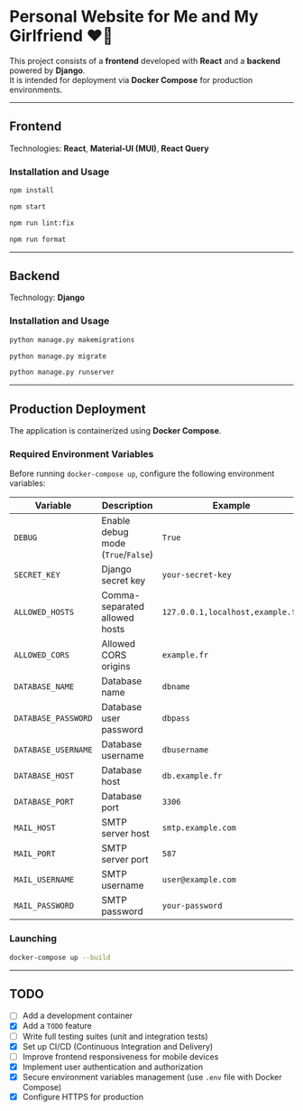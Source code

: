# Personal Website for Me and My Girlfriend ❤️🌸

This project consists of a **frontend** developed with **React** and a **backend** powered by **Django**.  
It is intended for deployment via **Docker Compose** for production environments.

---

## Frontend

Technologies: **React**, **Material-UI (MUI)**, **React Query**

### Installation and Usage

```bash
npm install

npm start

npm run lint:fix

npm run format
```

---

## Backend

Technology: **Django**

### Installation and Usage

```bash
python manage.py makemigrations

python manage.py migrate

python manage.py runserver
```

---

## Production Deployment

The application is containerized using **Docker Compose**.

### Required Environment Variables

Before running `docker-compose up`, configure the following environment variables:

| Variable            | Description                           | Example                   |
|---------------------|---------------------------------------|----------------------------|
| `DEBUG`             | Enable debug mode (`True`/`False`)    | `True`                     |
| `SECRET_KEY`        | Django secret key                     | `your-secret-key`          |
| `ALLOWED_HOSTS`     | Comma-separated allowed hosts         | `127.0.0.1,localhost,example.fr` |
| `ALLOWED_CORS`      | Allowed CORS origins                  | `example.fr`               |
| `DATABASE_NAME`     | Database name                         | `dbname`                   |
| `DATABASE_PASSWORD` | Database user password                | `dbpass`                   |
| `DATABASE_USERNAME` | Database username                     | `dbusername`               |
| `DATABASE_HOST`     | Database host                         | `db.example.fr`            |
| `DATABASE_PORT`     | Database port                         | `3306`                     |
| `MAIL_HOST`         | SMTP server host                      | `smtp.example.com`         |
| `MAIL_PORT`         | SMTP server port                      | `587`                      |
| `MAIL_USERNAME`     | SMTP username                         | `user@example.com`         |
| `MAIL_PASSWORD`     | SMTP password                         | `your-password`            |

### Launching

```bash
docker-compose up --build
```

---

## TODO

- [ ] Add a development container
- [X] Add a `TODO` feature
- [ ] Write full testing suites (unit and integration tests)
- [X] Set up CI/CD (Continuous Integration and Delivery)
- [ ] Improve frontend responsiveness for mobile devices
- [X] Implement user authentication and authorization
- [X] Secure environment variables management (use `.env` file with Docker Compose)
- [X] Configure HTTPS for production
